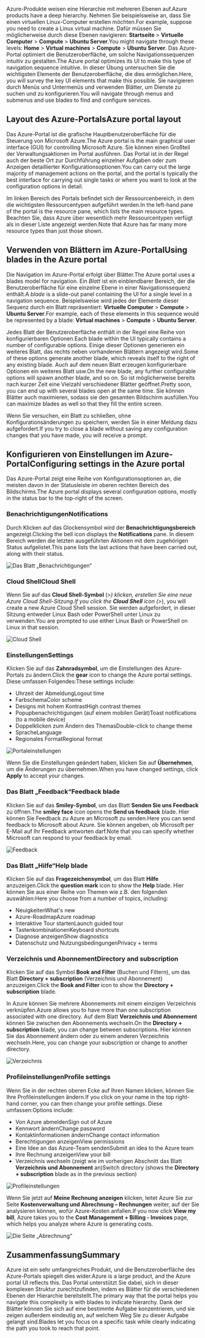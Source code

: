 <span data-ttu-id="62d92-101">Azure-Produkte weisen eine Hierarchie mit mehreren Ebenen auf.</span><span class="sxs-lookup"><span data-stu-id="62d92-101">Azure products have a deep hierarchy.</span></span> <span data-ttu-id="62d92-102">Nehmen Sie beispielsweise an, dass Sie einen virtuellen Linux-Computer erstellen möchten.</span><span class="sxs-lookup"><span data-stu-id="62d92-102">For example, suppose you need to create a Linux virtual machine.</span></span> <span data-ttu-id="62d92-103">Dafür müssen Sie möglicherweise durch diese Ebenen navigieren: **Startseite** > **Virtuelle Computer** > **Compute** > **Ubuntu Server**.</span><span class="sxs-lookup"><span data-stu-id="62d92-103">You might navigate through these levels: **Home** > **Virtual machines** > **Compute** > **Ubuntu Server**.</span></span> <span data-ttu-id="62d92-104">Das Azure-Portal optimiert die Benutzeroberfläche, um solche Navigationssequenzen intuitiv zu gestalten.</span><span class="sxs-lookup"><span data-stu-id="62d92-104">The Azure portal optimizes its UI to make this type of navigation sequence intuitive.</span></span> <span data-ttu-id="62d92-105">In dieser Übung untersuchen Sie die wichtigsten Elemente der Benutzeroberfläche, die dies ermöglichen.</span><span class="sxs-lookup"><span data-stu-id="62d92-105">Here, you will survey the key UI elements that make this possible.</span></span> <span data-ttu-id="62d92-106">Sie navigieren durch Menüs und Untermenüs und verwenden Blätter, um Dienste zu suchen und zu konfigurieren.</span><span class="sxs-lookup"><span data-stu-id="62d92-106">You will navigate through menus and submenus and use blades to find and configure services.</span></span>

## <a name="azure-portal-layout"></a><span data-ttu-id="62d92-107">Layout des Azure-Portals</span><span class="sxs-lookup"><span data-stu-id="62d92-107">Azure portal layout</span></span>

<span data-ttu-id="62d92-108">Das Azure-Portal ist die grafische Hauptbenutzeroberfläche für die Steuerung von Microsoft Azure.</span><span class="sxs-lookup"><span data-stu-id="62d92-108">The Azure portal is the main graphical user interface (GUI) for controlling Microsoft Azure.</span></span> <span data-ttu-id="62d92-109">Sie können einen Großteil der Verwaltungsaktionen im Portal ausführen. Das Portal ist in der Regel auch der beste Ort zur Durchführung einzelner Aufgaben oder zum Anzeigen detaillierter Konfigurationsoptionen.</span><span class="sxs-lookup"><span data-stu-id="62d92-109">You can carry out the large majority of management actions on the portal, and the portal is typically the best interface for carrying out single tasks or where you want to look at the configuration options in detail.</span></span>

<span data-ttu-id="62d92-110">Im linken Bereich des Portals befindet sich der Ressourcenbereich, in dem die wichtigsten Ressourcentypen aufgeführt werden.</span><span class="sxs-lookup"><span data-stu-id="62d92-110">In the left-hand pane of the portal is the resource pane, which lists the main resource types.</span></span> <span data-ttu-id="62d92-111">Beachten Sie, dass Azure über wesentlich mehr Ressourcentypen verfügt als in dieser Liste angezeigt werden.</span><span class="sxs-lookup"><span data-stu-id="62d92-111">Note that Azure has far many more resource types than just those shown.</span></span>

## <a name="using-blades-in-the-azure-portal"></a><span data-ttu-id="62d92-112">Verwenden von Blättern im Azure-Portal</span><span class="sxs-lookup"><span data-stu-id="62d92-112">Using blades in the Azure portal</span></span>

<span data-ttu-id="62d92-113">Die Navigation im Azure-Portal erfolgt über Blätter.</span><span class="sxs-lookup"><span data-stu-id="62d92-113">The Azure portal uses a blades model for navigation.</span></span> <span data-ttu-id="62d92-114">Ein _Blatt_ ist ein einblendbarer Bereich, der die Benutzeroberfläche für eine einzelne Ebene in einer Navigationssequenz enthält.</span><span class="sxs-lookup"><span data-stu-id="62d92-114">A _blade_ is a slide-out panel containing the UI for a single level in a navigation sequence.</span></span> <span data-ttu-id="62d92-115">Beispielsweise wird jedes der Elemente dieser Sequenz durch ein Blatt repräsentiert: **Virtuelle Computer** > **Compute** > **Ubuntu Server**.</span><span class="sxs-lookup"><span data-stu-id="62d92-115">For example, each of these elements in this sequence would be represented by a blade: **Virtual machines** > **Compute** > **Ubuntu Server**.</span></span>

<span data-ttu-id="62d92-116">Jedes Blatt der Benutzeroberfläche enthält in der Regel eine Reihe von konfigurierbaren Optionen.</span><span class="sxs-lookup"><span data-stu-id="62d92-116">Each blade within the UI typically contains a number of configurable options.</span></span> <span data-ttu-id="62d92-117">Einige dieser Optionen generieren ein weiteres Blatt, das rechts neben vorhandenen Blättern angezeigt wird.</span><span class="sxs-lookup"><span data-stu-id="62d92-117">Some of these options generate another blade, which reveals itself to the right of any existing blade.</span></span> <span data-ttu-id="62d92-118">Auch auf dem neuen Blatt erzeugen konfigurierbare Optionen ein weiteres Blatt usw.</span><span class="sxs-lookup"><span data-stu-id="62d92-118">On the new blade, any further configurable options will spawn another blade, and so on.</span></span> <span data-ttu-id="62d92-119">So ist möglicherweise bereits nach kurzer Zeit eine Vielzahl verschiedener Blätter geöffnet.</span><span class="sxs-lookup"><span data-stu-id="62d92-119">Pretty soon, you can end up with several blades open at the same time.</span></span> <span data-ttu-id="62d92-120">Sie können Blätter auch maximieren, sodass sie den gesamten Bildschirm ausfüllen.</span><span class="sxs-lookup"><span data-stu-id="62d92-120">You can maximize blades as well so that they fill the entire screen.</span></span>

<span data-ttu-id="62d92-121">Wenn Sie versuchen, ein Blatt zu schließen, ohne Konfigurationsänderungen zu speichern, werden Sie in einer Meldung dazu aufgefordert.</span><span class="sxs-lookup"><span data-stu-id="62d92-121">If you try to close a blade without saving any configuration changes that you have made, you will receive a prompt.</span></span>

## <a name="configuring-settings-in-the-azure-portal"></a><span data-ttu-id="62d92-122">Konfigurieren von Einstellungen im Azure-Portal</span><span class="sxs-lookup"><span data-stu-id="62d92-122">Configuring settings in the Azure portal</span></span>

<span data-ttu-id="62d92-123">Das Azure-Portal zeigt eine Reihe von Konfigurationsoptionen an, die meisten davon in der Statusleiste im oberen rechten Bereich des Bildschirms.</span><span class="sxs-lookup"><span data-stu-id="62d92-123">The Azure portal displays several configuration options, mostly in the status bar to the top-right of the screen.</span></span>

### <a name="notifications"></a><span data-ttu-id="62d92-124">Benachrichtigungen</span><span class="sxs-lookup"><span data-stu-id="62d92-124">Notifications</span></span>

<span data-ttu-id="62d92-125">Durch Klicken auf das Glockensymbol wird der **Benachrichtigungsbereich** angezeigt.</span><span class="sxs-lookup"><span data-stu-id="62d92-125">Clicking the bell icon displays the **Notifications** pane.</span></span> <span data-ttu-id="62d92-126">In diesem Bereich werden die letzten ausgeführten Aktionen mit dem zugehörigen Status aufgelistet.</span><span class="sxs-lookup"><span data-stu-id="62d92-126">This pane lists the last actions that have been carried out, along with their status.</span></span>

![Das Blatt „Benachrichtigungen“](../media-draft/2-notifications-blade.PNG)

### <a name="cloud-shell"></a><span data-ttu-id="62d92-128">Cloud Shell</span><span class="sxs-lookup"><span data-stu-id="62d92-128">Cloud Shell</span></span>

<span data-ttu-id="62d92-129">Wenn Sie auf das **Cloud Shell-Symbol** (>_) klicken, erstellen Sie eine neue Azure Cloud Shell-Sitzung.</span><span class="sxs-lookup"><span data-stu-id="62d92-129">If you click the **Cloud Shell** icon (>_), you will create a new Azure Cloud Shell session.</span></span> <span data-ttu-id="62d92-130">Sie werden aufgefordert, in dieser Sitzung entweder Linux Bash oder PowerShell unter Linux zu verwenden.</span><span class="sxs-lookup"><span data-stu-id="62d92-130">You are prompted to use either Linux Bash or PowerShell on Linux in that session.</span></span>

![Cloud Shell](../media-draft/2-choose-shell.PNG)

### <a name="settings"></a><span data-ttu-id="62d92-132">Einstellungen</span><span class="sxs-lookup"><span data-stu-id="62d92-132">Settings</span></span>

<span data-ttu-id="62d92-133">Klicken Sie auf das **Zahnradsymbol**, um die Einstellungen des Azure-Portals zu ändern.</span><span class="sxs-lookup"><span data-stu-id="62d92-133">Click the **gear** icon to change the Azure portal settings.</span></span> <span data-ttu-id="62d92-134">Diese umfassen Folgendes:</span><span class="sxs-lookup"><span data-stu-id="62d92-134">These settings include:</span></span>

* <span data-ttu-id="62d92-135">Uhrzeit der Abmeldung</span><span class="sxs-lookup"><span data-stu-id="62d92-135">Logout time</span></span>
* <span data-ttu-id="62d92-136">Farbschema</span><span class="sxs-lookup"><span data-stu-id="62d92-136">Color scheme</span></span>
* <span data-ttu-id="62d92-137">Designs mit hohem Kontrast</span><span class="sxs-lookup"><span data-stu-id="62d92-137">High contrast themes</span></span>
* <span data-ttu-id="62d92-138">Popupbenachrichtigungen (auf einem mobilen Gerät)</span><span class="sxs-lookup"><span data-stu-id="62d92-138">Toast notifications (to a mobile device)</span></span>
* <span data-ttu-id="62d92-139">Doppelklicken zum Ändern des Themas</span><span class="sxs-lookup"><span data-stu-id="62d92-139">Double-click to change theme</span></span>
* <span data-ttu-id="62d92-140">Sprache</span><span class="sxs-lookup"><span data-stu-id="62d92-140">Language</span></span>
* <span data-ttu-id="62d92-141">Regionales Format</span><span class="sxs-lookup"><span data-stu-id="62d92-141">Regional format</span></span>

![Portaleinstellungen](../media-draft/2-settings-blade.PNG)

<span data-ttu-id="62d92-143">Wenn Sie die Einstellungen geändert haben, klicken Sie auf **Übernehmen**, um die Änderungen zu übernehmen.</span><span class="sxs-lookup"><span data-stu-id="62d92-143">When you have changed settings, click **Apply** to accept your changes.</span></span>

### <a name="feedback-blade"></a><span data-ttu-id="62d92-144">Das Blatt „Feedback“</span><span class="sxs-lookup"><span data-stu-id="62d92-144">Feedback blade</span></span>

<span data-ttu-id="62d92-145">Klicken Sie auf das **Smiley-Symbol**, um das Blatt **Senden Sie uns Feedback** zu öffnen.</span><span class="sxs-lookup"><span data-stu-id="62d92-145">The **smiley face** icon opens the **Send us feedback** blade.</span></span> <span data-ttu-id="62d92-146">Hier können Sie Feedback zu Azure an Microsoft zu senden.</span><span class="sxs-lookup"><span data-stu-id="62d92-146">Here you can send feedback to Microsoft about Azure.</span></span> <span data-ttu-id="62d92-147">Sie können angeben, ob Microsoft per E-Mail auf Ihr Feedback antworten darf.</span><span class="sxs-lookup"><span data-stu-id="62d92-147">Note that you can specify whether Microsoft can respond to your feedback by email.</span></span>

![Feedback](../media-draft/2-feedback-blade.PNG)

### <a name="help-blade"></a><span data-ttu-id="62d92-149">Das Blatt „Hilfe“</span><span class="sxs-lookup"><span data-stu-id="62d92-149">Help blade</span></span>

<span data-ttu-id="62d92-150">Klicken Sie auf das **Fragezeichensymbol**, um das Blatt **Hilfe** anzuzeigen.</span><span class="sxs-lookup"><span data-stu-id="62d92-150">Click the **question mark** icon to show the **Help** blade.</span></span> <span data-ttu-id="62d92-151">Hier können Sie aus einer Reihe von Themen wie z.B. den folgenden auswählen:</span><span class="sxs-lookup"><span data-stu-id="62d92-151">Here you choose from a number of topics, including:</span></span>

* <span data-ttu-id="62d92-152">Neuigkeiten</span><span class="sxs-lookup"><span data-stu-id="62d92-152">What's new</span></span>
* <span data-ttu-id="62d92-153">Azure-Roadmap</span><span class="sxs-lookup"><span data-stu-id="62d92-153">Azure roadmap</span></span>
* <span data-ttu-id="62d92-154">Interaktive Tour starten</span><span class="sxs-lookup"><span data-stu-id="62d92-154">Launch guided tour</span></span>
* <span data-ttu-id="62d92-155">Tastenkombinationen</span><span class="sxs-lookup"><span data-stu-id="62d92-155">Keyboard shortcuts</span></span>
* <span data-ttu-id="62d92-156">Diagnose anzeigen</span><span class="sxs-lookup"><span data-stu-id="62d92-156">Show diagnostics</span></span>
* <span data-ttu-id="62d92-157">Datenschutz und Nutzungsbedingungen</span><span class="sxs-lookup"><span data-stu-id="62d92-157">Privacy + terms</span></span>

### <a name="directory-and-subscription"></a><span data-ttu-id="62d92-158">Verzeichnis und Abonnement</span><span class="sxs-lookup"><span data-stu-id="62d92-158">Directory and subscription</span></span>

<span data-ttu-id="62d92-159">Klicken Sie auf das Symbol **Book and Filter** (Buchen und Filtern), um das Blatt **Directory + subscription** (Verzeichnis und Abonnement) anzuzeigen.</span><span class="sxs-lookup"><span data-stu-id="62d92-159">Click the **Book and Filter** icon to show the **Directory + subscription** blade.</span></span>

<span data-ttu-id="62d92-160">In Azure können Sie mehrere Abonnements mit einem einzigen Verzeichnis verknüpfen.</span><span class="sxs-lookup"><span data-stu-id="62d92-160">Azure allows you to have more than one subscription associated with one directory.</span></span> <span data-ttu-id="62d92-161">Auf dem Blatt **Verzeichnis und Abonnement** können Sie zwischen den Abonnements wechseln.</span><span class="sxs-lookup"><span data-stu-id="62d92-161">On the **Directory + subscription** blade, you can change between subscriptions.</span></span> <span data-ttu-id="62d92-162">Hier können Sie das Abonnement ändern oder zu einem anderen Verzeichnis wechseln.</span><span class="sxs-lookup"><span data-stu-id="62d92-162">Here, you can change your subscription or change to another directory.</span></span>

![Verzeichnis](../media-draft/2-directory-blade-1.PNG)

### <a name="profile-settings"></a><span data-ttu-id="62d92-164">Profileinstellungen</span><span class="sxs-lookup"><span data-stu-id="62d92-164">Profile settings</span></span>

<span data-ttu-id="62d92-165">Wenn Sie in der rechten oberen Ecke auf Ihren Namen klicken, können Sie Ihre Profileinstellungen ändern.</span><span class="sxs-lookup"><span data-stu-id="62d92-165">If you click on your name in the top right-hand corner, you can then change your profile settings.</span></span>
<span data-ttu-id="62d92-166">Diese umfassen:</span><span class="sxs-lookup"><span data-stu-id="62d92-166">Options include:</span></span>

* <span data-ttu-id="62d92-167">Von Azure abmelden</span><span class="sxs-lookup"><span data-stu-id="62d92-167">Sign out of Azure</span></span>
* <span data-ttu-id="62d92-168">Kennwort ändern</span><span class="sxs-lookup"><span data-stu-id="62d92-168">Change password</span></span>
* <span data-ttu-id="62d92-169">Kontaktinformationen ändern</span><span class="sxs-lookup"><span data-stu-id="62d92-169">Change contact information</span></span>
* <span data-ttu-id="62d92-170">Berechtigungen anzeigen</span><span class="sxs-lookup"><span data-stu-id="62d92-170">View permissions</span></span>
* <span data-ttu-id="62d92-171">Eine Idee an das Azure-Team senden</span><span class="sxs-lookup"><span data-stu-id="62d92-171">Submit an idea to the Azure team</span></span>
* <span data-ttu-id="62d92-172">Ihre Rechnung anzeigen</span><span class="sxs-lookup"><span data-stu-id="62d92-172">View your bill</span></span>
* <span data-ttu-id="62d92-173">Verzeichnis wechseln (zeigt wie im vorherigen Abschnitt das Blatt **Verzeichnis und Abonnement** an)</span><span class="sxs-lookup"><span data-stu-id="62d92-173">Switch directory (shows the **Directory + subscription** blade as in the previous section)</span></span>

![Profileinstellungen](../media-draft/2-portal-menu.png)

<span data-ttu-id="62d92-175">Wenn Sie jetzt auf **Meine Rechnung anzeigen** klicken, leitet Azure Sie zur Seite **Kostenverwaltung und Abrechnung – Rechnungen** weiter, auf der Sie analysieren können, wofür Azure-Kosten anfallen.</span><span class="sxs-lookup"><span data-stu-id="62d92-175">If you now click **View my bill**, Azure takes you to the **Cost Management + Billing - Invoices** page, which helps you analyze where Azure is generating costs.</span></span>

![Die Seite „Abrechnung“](../media-draft/2-portal-billing.PNG)

## <a name="summary"></a><span data-ttu-id="62d92-177">Zusammenfassung</span><span class="sxs-lookup"><span data-stu-id="62d92-177">Summary</span></span>

<span data-ttu-id="62d92-178">Azure ist ein sehr umfangreiches Produkt, und die Benutzeroberfläche des Azure-Portals spiegelt dies wider.</span><span class="sxs-lookup"><span data-stu-id="62d92-178">Azure is a large product, and the Azure portal UI reflects this.</span></span> <span data-ttu-id="62d92-179">Das Portal unterstützt Sie dabei, sich in dieser komplexen Struktur zurechtzufinden, indem es Blätter für die verschiedenen Ebenen der Hierarchie bereitstellt.</span><span class="sxs-lookup"><span data-stu-id="62d92-179">The primary way that the portal helps you navigate this complexity is with blades to indicate hierarchy.</span></span> <span data-ttu-id="62d92-180">Dank der Blätter können Sie sich auf eine bestimmte Aufgabe konzentrieren, und sie zeigen außerdem eindeutig an, auf welchem Weg Sie zu dieser Aufgabe gelangt sind.</span><span class="sxs-lookup"><span data-stu-id="62d92-180">Blades let you focus on a specific task while clearly indicating the path you took to reach that point.</span></span>